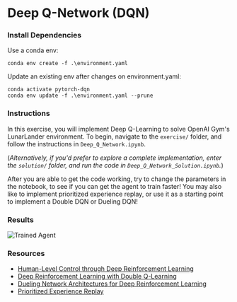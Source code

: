 [//]: # (Image References)

[image1]: https://user-images.githubusercontent.com/10624937/42135612-cbff24aa-7d12-11e8-9b6c-2b41e64b3bb0.gif "Trained Agent"

# Deep Q-Network (DQN)

### Install Dependencies
Use a conda env:
```
conda env create -f .\environment.yaml
```

Update an existing env after changes on environment.yaml:
```
conda activate pytorch-dqn
conda env update -f .\environment.yaml --prune
```

### Instructions

In this exercise, you will implement Deep Q-Learning to solve OpenAI Gym's LunarLander environment.  To begin, navigate to the `exercise/` folder, and follow the instructions in `Deep_Q_Network.ipynb`.

(_Alternatively, if you'd prefer to explore a complete implementation, enter the `solution/` folder, and run the code in `Deep_Q_Network_Solution.ipynb`._)

After you are able to get the code working, try to change the parameters in the notebook, to see if you can get the agent to train faster!  You may also like to implement prioritized experience replay, or use it as a starting point to implement a Double DQN or Dueling DQN!

### Results

![Trained Agent][image1]

### Resources

- [Human-Level Control through Deep Reinforcement Learning](https://storage.googleapis.com/deepmind-media/dqn/DQNNaturePaper.pdf)
- [Deep Reinforcement Learning with Double Q-Learning](https://arxiv.org/abs/1509.06461)
- [Dueling Network Architectures for Deep Reinforcement Learning](https://arxiv.org/abs/1511.06581)
- [Prioritized Experience Replay](https://arxiv.org/abs/1511.05952)
